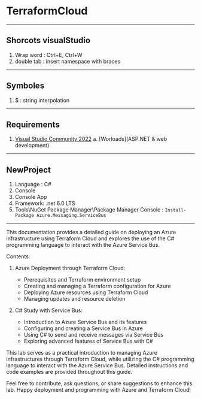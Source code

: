 # TerraformCloud

---

## Shorcots visualStudio
1. Wrap word : Ctrl+E, Ctrl+W
2. double tab : insert namespace with braces

---

## Symboles
1. $ : string interpolation

---

## Requirements
1. [Visual Studio Community 2022](https://visualstudio.microsoft.com/thank-you-downloading-visual-studio/?sku=Community&channel=Release&version=VS2022&source=VSLandingPage&cid=2030&passive=false)
    a. [Worloads](ASP.NET & web development)
---

## NewProject
1. Language : C#
2. Console
3. Console App
4. Framework: .net 6.0 LTS
5. Tools\NuGet Package Manager\Package Manager Console :
`Install-Package Azure.Messaging.ServiceBus`

---

This documentation provides a detailed guide on deploying an Azure infrastructure using Terraform Cloud and explores the use of the C# programming language to interact with the Azure Service Bus.

Contents:

1. Azure Deployment through Terraform Cloud:
   - Prerequisites and Terraform environment setup
   - Creating and managing a Terraform configuration for Azure
   - Deploying Azure resources using Terraform Cloud
   - Managing updates and resource deletion

2. C# Study with Service Bus:
   - Introduction to Azure Service Bus and its features
   - Configuring and creating a Service Bus in Azure
   - Using C# to send and receive messages via Service Bus
   - Exploring advanced features of Service Bus with C#

This lab serves as a practical introduction to managing Azure infrastructures through Terraform Cloud, while utilizing the C# programming language to interact with the Azure Service Bus. Detailed instructions and code examples are provided throughout this guide.

Feel free to contribute, ask questions, or share suggestions to enhance this lab. Happy deployment and programming with Azure and Terraform Cloud!
